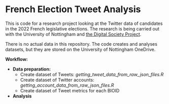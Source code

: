 # French Election Tweet Analysis

This is code for a research project looking at the Twitter data of candidates in the 2022 French legislative elections. The research is being carried out with the University of Nottingham and [the Digital Society Project](http://digitalsocietyproject.org/).

There is no actual data in this repository. The code creates and analyses datasets, but they are stored on the University of Nottingham OneDrive.

**Workflow:**
- **Data preparation:**
   - Create dataset of Tweets: _getting_tweet_data_from_raw_json_files.R_
   - Create dataset of Twitter accounts: _getting_account_data_from_raw_json_files.R_
   - Create dataset of Tweet metrics for each BIOID
- **Analysis**
